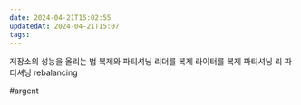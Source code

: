 ```yaml
---
date: 2024-04-21T15:02:55
updatedAt: 2024-04-21T15:07
tags: 
---
```

저장소의 성능을 올리는 법
복제와 파티셔닝
리더를 복제
라이터를 복제
파티셔닝
리 파티셔닝 rebalancing

#argent 